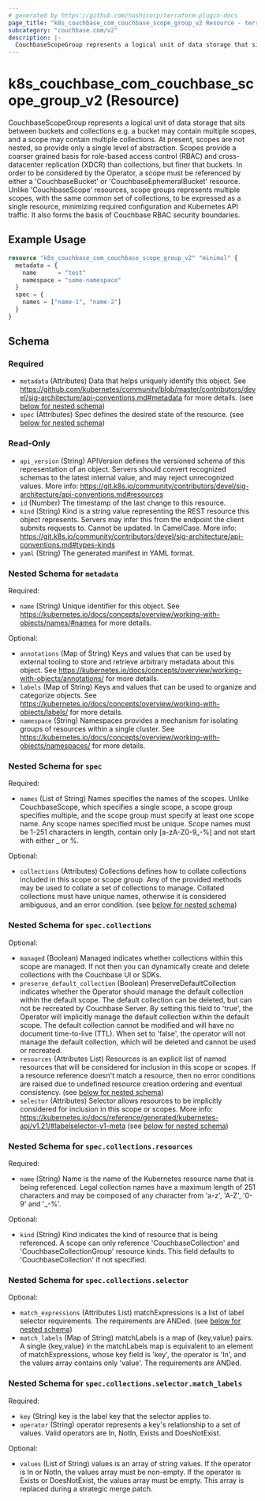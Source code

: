 ```yaml
---
# generated by https://github.com/hashicorp/terraform-plugin-docs
page_title: "k8s_couchbase_com_couchbase_scope_group_v2 Resource - terraform-provider-k8s"
subcategory: "couchbase.com/v2"
description: |-
  CouchbaseScopeGroup represents a logical unit of data storage that sits between buckets and collections e.g. a bucket may contain multiple scopes, and a scope may contain multiple collections.  At present, scopes are not nested, so provide only a single level of abstraction.  Scopes provide a coarser grained basis for role-based access control (RBAC) and cross-datacenter replication (XDCR) than collections, but finer that buckets. In order to be considered by the Operator, a scope must be referenced by either a 'CouchbaseBucket' or 'CouchbaseEphemeralBucket' resource. Unlike 'CouchbaseScope' resources, scope groups represents multiple scopes, with the same common set of collections, to be expressed as a single resource, minimizing required configuration and Kubernetes API traffic.  It also forms the basis of Couchbase RBAC security boundaries.
---
```


# k8s_couchbase_com_couchbase_scope_group_v2 (Resource)

CouchbaseScopeGroup represents a logical unit of data storage that sits between buckets and collections e.g. a bucket may contain multiple scopes, and a scope may contain multiple collections.  At present, scopes are not nested, so provide only a single level of abstraction.  Scopes provide a coarser grained basis for role-based access control (RBAC) and cross-datacenter replication (XDCR) than collections, but finer that buckets. In order to be considered by the Operator, a scope must be referenced by either a 'CouchbaseBucket' or 'CouchbaseEphemeralBucket' resource. Unlike 'CouchbaseScope' resources, scope groups represents multiple scopes, with the same common set of collections, to be expressed as a single resource, minimizing required configuration and Kubernetes API traffic.  It also forms the basis of Couchbase RBAC security boundaries.

## Example Usage

```terraform
resource "k8s_couchbase_com_couchbase_scope_group_v2" "minimal" {
  metadata = {
    name      = "test"
    namespace = "some-namespace"
  }
  spec = {
    names = ["name-1", "name-2"]
  }
}
```

<!-- schema generated by tfplugindocs -->
## Schema

### Required

- `metadata` (Attributes) Data that helps uniquely identify this object. See https://github.com/kubernetes/community/blob/master/contributors/devel/sig-architecture/api-conventions.md#metadata for more details. (see [below for nested schema](#nestedatt--metadata))
- `spec` (Attributes) Spec defines the desired state of the resource. (see [below for nested schema](#nestedatt--spec))

### Read-Only

- `api_version` (String) APIVersion defines the versioned schema of this representation of an object. Servers should convert recognized schemas to the latest internal value, and may reject unrecognized values. More info: https://git.k8s.io/community/contributors/devel/sig-architecture/api-conventions.md#resources
- `id` (Number) The timestamp of the last change to this resource.
- `kind` (String) Kind is a string value representing the REST resource this object represents. Servers may infer this from the endpoint the client submits requests to. Cannot be updated. In CamelCase. More info: https://git.k8s.io/community/contributors/devel/sig-architecture/api-conventions.md#types-kinds
- `yaml` (String) The generated manifest in YAML format.

<a id="nestedatt--metadata"></a>
### Nested Schema for `metadata`

Required:

- `name` (String) Unique identifier for this object. See https://kubernetes.io/docs/concepts/overview/working-with-objects/names/#names for more details.

Optional:

- `annotations` (Map of String) Keys and values that can be used by external tooling to store and retrieve arbitrary metadata about this object. See https://kubernetes.io/docs/concepts/overview/working-with-objects/annotations/ for more details.
- `labels` (Map of String) Keys and values that can be used to organize and categorize objects. See https://kubernetes.io/docs/concepts/overview/working-with-objects/labels/ for more details.
- `namespace` (String) Namespaces provides a mechanism for isolating groups of resources within a single cluster. See https://kubernetes.io/docs/concepts/overview/working-with-objects/namespaces/ for more details.


<a id="nestedatt--spec"></a>
### Nested Schema for `spec`

Required:

- `names` (List of String) Names specifies the names of the scopes.  Unlike CouchbaseScope, which specifies a single scope, a scope group specifies multiple, and the scope group must specify at least one scope name. Any scope names specified must be unique. Scope names must be 1-251 characters in length, contain only [a-zA-Z0-9_-%] and not start with either _ or %.

Optional:

- `collections` (Attributes) Collections defines how to collate collections included in this scope or scope group. Any of the provided methods may be used to collate a set of collections to manage.  Collated collections must have unique names, otherwise it is considered ambiguous, and an error condition. (see [below for nested schema](#nestedatt--spec--collections))

<a id="nestedatt--spec--collections"></a>
### Nested Schema for `spec.collections`

Optional:

- `managed` (Boolean) Managed indicates whether collections within this scope are managed. If not then you can dynamically create and delete collections with the Couchbase UI or SDKs.
- `preserve_default_collection` (Boolean) PreserveDefaultCollection indicates whether the Operator should manage the default collection within the default scope.  The default collection can be deleted, but can not be recreated by Couchbase Server.  By setting this field to 'true', the Operator will implicitly manage the default collection within the default scope.  The default collection cannot be modified and will have no document time-to-live (TTL).  When set to 'false', the operator will not manage the default collection, which will be deleted and cannot be used or recreated.
- `resources` (Attributes List) Resources is an explicit list of named resources that will be considered for inclusion in this scope or scopes.  If a resource reference doesn't match a resource, then no error conditions are raised due to undefined resource creation ordering and eventual consistency. (see [below for nested schema](#nestedatt--spec--collections--resources))
- `selector` (Attributes) Selector allows resources to be implicitly considered for inclusion in this scope or scopes.  More info: https://kubernetes.io/docs/reference/generated/kubernetes-api/v1.21/#labelselector-v1-meta (see [below for nested schema](#nestedatt--spec--collections--selector))

<a id="nestedatt--spec--collections--resources"></a>
### Nested Schema for `spec.collections.resources`

Required:

- `name` (String) Name is the name of the Kubernetes resource name that is being referenced. Legal collection names have a maximum length of 251 characters and may be composed of any character from 'a-z', 'A-Z', '0-9' and '_-%'.

Optional:

- `kind` (String) Kind indicates the kind of resource that is being referenced.  A scope can only reference 'CouchbaseCollection' and 'CouchbaseCollectionGroup' resource kinds.  This field defaults to 'CouchbaseCollection' if not specified.


<a id="nestedatt--spec--collections--selector"></a>
### Nested Schema for `spec.collections.selector`

Optional:

- `match_expressions` (Attributes List) matchExpressions is a list of label selector requirements. The requirements are ANDed. (see [below for nested schema](#nestedatt--spec--collections--selector--match_expressions))
- `match_labels` (Map of String) matchLabels is a map of {key,value} pairs. A single {key,value} in the matchLabels map is equivalent to an element of matchExpressions, whose key field is 'key', the operator is 'In', and the values array contains only 'value'. The requirements are ANDed.

<a id="nestedatt--spec--collections--selector--match_expressions"></a>
### Nested Schema for `spec.collections.selector.match_labels`

Required:

- `key` (String) key is the label key that the selector applies to.
- `operator` (String) operator represents a key's relationship to a set of values. Valid operators are In, NotIn, Exists and DoesNotExist.

Optional:

- `values` (List of String) values is an array of string values. If the operator is In or NotIn, the values array must be non-empty. If the operator is Exists or DoesNotExist, the values array must be empty. This array is replaced during a strategic merge patch.


